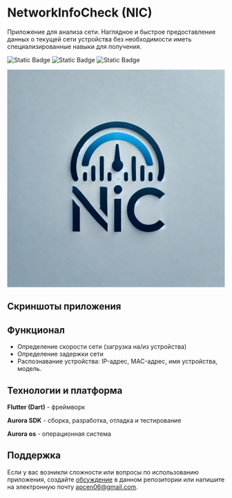 # NetworkInfoCheck (NIC)

Приложение для анализа сети.
Наглядное и быстрое предоставление данных о текущей сети устройства без необходимости иметь специализированные навыки для получения.

![Static Badge](https://img.shields.io/badge/Dev-NikoAr6-red)
![Static Badge](https://img.shields.io/badge/Dev-KIWIpng-purple)
![Static Badge](https://img.shields.io/badge/Dev-HangingOutSayori-yellow)

![Logotype](./docs/Logo.jpeg)

## Скриншоты приложения

## Функционал 
- Определение скорости сети (загрузка на/из устройства)
- Определение задержки сети
- Распознавание устройства: IP-адрес, MAC-адрес, имя устройства, модель.

## Технологии и платформа
**Flutter (Dart)** - фреймворк

**Aurora SDK** - сборка, разработка, отладка и тестирование

**Aurora os** - операционная система 

## Поддержка
Если у вас возникли сложности или вопросы по использованию приложения, создайте 
[обсуждение](https://github.com/NikoAr6/NetworkInfoCheck-NIC-/issues/new/choose) в данном репозитории или напишите на электронную почту <apcen06@gmail.com>.
